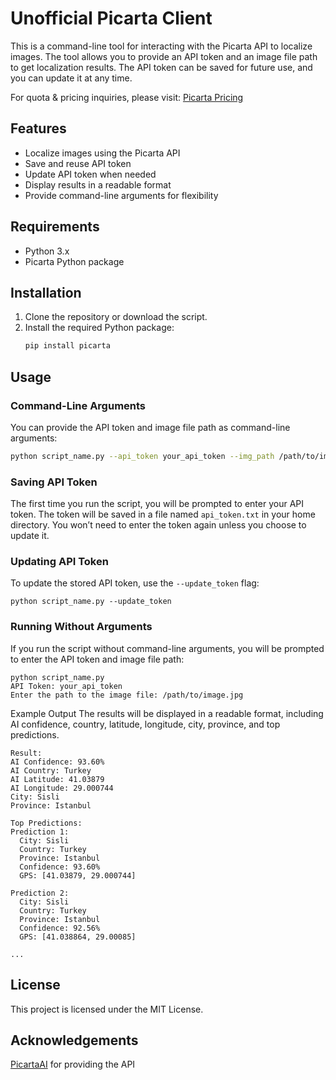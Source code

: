 # Unofficial Picarta Client

This is a command-line tool for interacting with the Picarta API to localize images. The tool allows you to provide an API token and an image file path to get localization results. The API token can be saved for future use, and you can update it at any time.

For quota & pricing inquiries, please visit: [Picarta Pricing](https://picarta.ai/pricing)

## Features

- Localize images using the Picarta API
- Save and reuse API token
- Update API token when needed
- Display results in a readable format
- Provide command-line arguments for flexibility

## Requirements

- Python 3.x
- Picarta Python package

## Installation

1. Clone the repository or download the script.
2. Install the required Python package:
    ```sh
    pip install picarta
    ```

## Usage

### Command-Line Arguments

You can provide the API token and image file path as command-line arguments:

```sh
python script_name.py --api_token your_api_token --img_path /path/to/image.jpg
```
### Saving API Token
The first time you run the script, you will be prompted to enter your API token. The token will be saved in a file named `api_token.txt` in your home directory. You won’t need to enter the token again unless you choose to update it.

### Updating API Token
To update the stored API token, use the `--update_token` flag:
```
python script_name.py --update_token
```
### Running Without Arguments
If you run the script without command-line arguments, you will be prompted to enter the API token and image file path:
```
python script_name.py
API Token: your_api_token
Enter the path to the image file: /path/to/image.jpg
```
Example Output
The results will be displayed in a readable format, including AI confidence, country, latitude, longitude, city, province, and top predictions.
```
Result:
AI Confidence: 93.60%
AI Country: Turkey
AI Latitude: 41.03879
AI Longitude: 29.000744
City: Sisli
Province: Istanbul

Top Predictions:
Prediction 1:
  City: Sisli
  Country: Turkey
  Province: Istanbul
  Confidence: 93.60%
  GPS: [41.03879, 29.000744]

Prediction 2:
  City: Sisli
  Country: Turkey
  Province: Istanbul
  Confidence: 92.56%
  GPS: [41.038864, 29.00085]

...
```

## License
This project is licensed under the MIT License.

## Acknowledgements
[PicartaAI](https://github.com/PicartaAI) for providing the API

